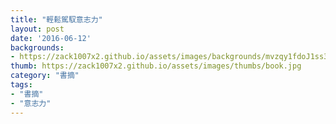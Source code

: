 ```yaml
---
title: "輕鬆駕馭意志力"
layout: post
date: '2016-06-12'
backgrounds:
- https://zack1007x2.github.io/assets/images/backgrounds/mvzqy1fdoJ1ss33feo1\_r1.jpg
thumb: https://zack1007x2.github.io/assets/images/thumbs/book.jpg
category: "書摘"
tags:
- "書摘"
- "意志力"
---
```

